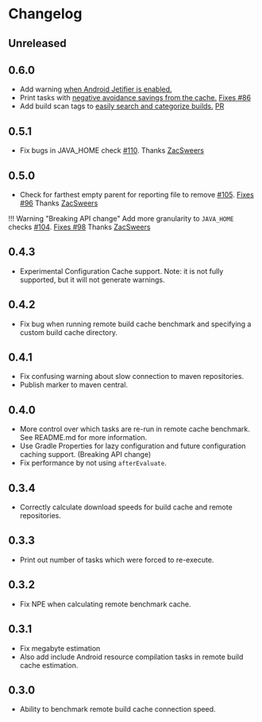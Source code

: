 # Changelog

## Unreleased

## 0.6.0
* Add warning [when Android Jetifier is enabled.](https://github.com/runningcode/gradle-doctor/pull/118)
* Print tasks with [negative avoidance savings from the cache.](https://github.com/runningcode/gradle-doctor/pull/117) [Fixes #86](https://github.com/runningcode/gradle-doctor/issues/86)
* Add build scan tags to [easily search and categorize builds.](scan-tags) [PR](https://github.com/runningcode/gradle-doctor/pull/119)

## 0.5.1
* Fix bugs in JAVA_HOME check [#110](https://github.com/runningcode/gradle-doctor/pull/110). Thanks [ZacSweers](https://github.com/ZacSweers)

## 0.5.0
* Check for farthest empty parent for reporting file to remove [#105](https://github.com/runningcode/gradle-doctor/pull/105). [Fixes #96](https://github.com/runningcode/gradle-doctor/issues/96) Thanks [ZacSweers](https://github.com/ZacSweers)

!!! Warning "Breaking API change"
    Add more granularity to `JAVA_HOME` checks [#104](https://github.com/runningcode/gradle-doctor/pull/104). [Fixes #98](https://github.com/runningcode/gradle-doctor/issues/98) Thanks [ZacSweers](https://github.com/ZacSweers)


## 0.4.3
* Experimental Configuration Cache support. Note: it is not fully supported, but it will not generate warnings.

## 0.4.2
* Fix bug when running remote build cache benchmark and specifying a custom build cache directory.

## 0.4.1
* Fix confusing warning about slow connection to maven repositories.
* Publish marker to maven central.

## 0.4.0
* More control over which tasks are re-run in remote cache benchmark. See README.md for more information.
* Use Gradle Properties for lazy configuration and future configuration caching support. (Breaking API change)
* Fix performance by not using `afterEvaluate`.

## 0.3.4
* Correctly calculate download speeds for build cache and remote repositories.

## 0.3.3
* Print out number of tasks which were forced to re-execute.

## 0.3.2
* Fix NPE when calculating remote benchmark cache.

## 0.3.1
* Fix megabyte estimation
* Also add include Android resource compilation tasks in remote build cache estimation.

## 0.3.0
* Ability to benchmark remote build cache connection speed.
